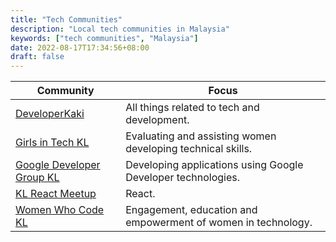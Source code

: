 ```yaml
---
title: "Tech Communities"
description: "Local tech communities in Malaysia"
keywords: ["tech communities", "Malaysia"]
date: 2022-08-17T17:34:56+08:00
draft: false
---
```


| Community                                                                        | Focus                                                         |
| -------------------------------------------------------------------------------- | ------------------------------------------------------------- |
| [DeveloperKaki](https://www.facebook.com/groups/797518550594060)                 | All things related to tech and development.                   |
| [Girls in Tech KL](https://www.linkedin.com/company/girls-in-tech-kuala-lumpur/) | Evaluating and assisting women developing technical skills.   |
| [Google Developer Group KL](https://www.facebook.com/GDGKualaLumpur)             | Developing applications using Google Developer technologies.  |
| [KL React Meetup](https://www.facebook.com/klreact/)                             | React.                                                        |
| [Women Who Code KL](https://www.facebook.com/womenwhocodekl/)                    | Engagement, education and empowerment of women in technology. |
